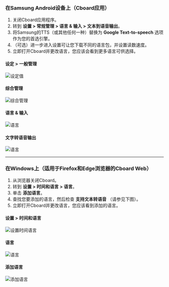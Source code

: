 ### 在Samsung Android设备上（Cboard应用）

1. 关闭Cboard应用程序。
2. 转到 **设置 > 常规管理 > 语言 & 输入 > 文本到语音输出**。
3. 将Samsung的TTS（或其他任何一种）替换为 **Google Text-to-speech** 选项作为您的首选引擎。
4. （可选）进一步进入设置可让您下载不同的语言包，并设置读数速度。
5. 立即打开Cboard并更改语言，您应该会看到更多语言可供选择。

#### 设定 > 一般管理

![设定值](/images/moreLanguages/samsung_switch_tts_01.png "设定值")

#### 综合管理

![综合管理](/images/moreLanguages/samsung_switch_tts_02.png "综合管理")

#### 语言 & 输入

![语言](/images/moreLanguages/samsung_switch_tts_03.png "语言")

#### 文字转语音输出

![语言](/images/moreLanguages/samsung_switch_tts_04.png "文字转语音输出")

---

### 在Windows上（适用于Firefox和Edge浏览器的Cboard Web）

1. 从浏览器关闭Cboard。
2. 转到 **设置 > 时间和语言 > 语言**。
3. 单击 **添加语言**。
4. 查找您要添加的语言，然后检查 **支持文本转语音** （请参见下图）。
5. 立即打开Cboard并更改语言，您应该看到添加的语言。

#### 设置 > 时间和语言

![设置时间语言](/images/moreLanguages/windows_add_tts_01.png "设置>时间和语言")

#### 语言

![语言](/images/moreLanguages/windows_add_tts_02.png "语言")

#### 添加语言

![添加语言](/images/moreLanguages/windows_add_tts_03.png "添加语言")